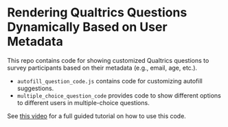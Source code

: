 # Rendering Qualtrics Questions Dynamically Based on User Metadata

This repo contains code for showing customized Qualtrics questions to survey participants based on their metadata (e.g., email, age, etc.).

- `autofill_question_code.js` contains code for customizing autofill suggestions.
- `multiple_choice_question_code` provides code to show different options to different users in multiple-choice questions.

See [this video](https://www.loom.com/shre/38c078fe8042481081b4c74cc1263ca4?sid=4a73e670-b758-43c6-b6cc-9cdf4d538cba) for a full guided tutorial on how to use this code.
